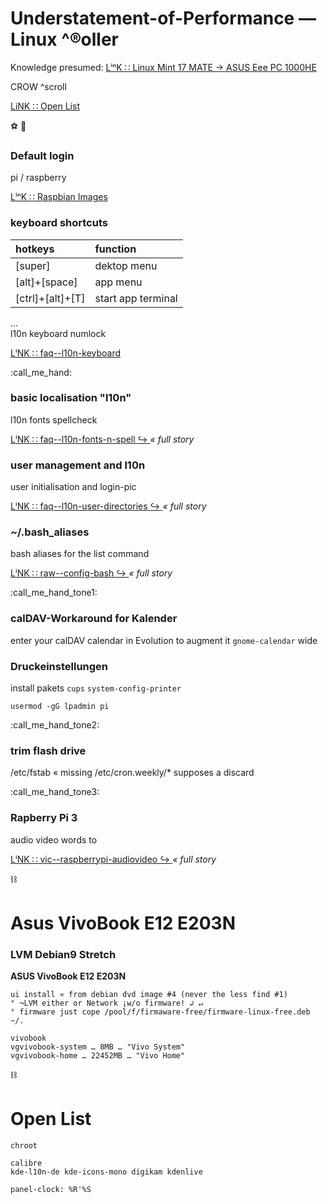 # Understatement-of-Performance — Linux ^®oller

Knowledge presumed: [ LⁱⁿK ∷ Linux Mint 17 MATE → ASUS Eee PC 1000HE ](https://www.rollator-parcours.com/de/HOWTO/ASUS-Eee-PC-1000HE/Linux-Mint-17-MATE/)

CROW ^scroll

[ LiNK ∷ Open List ](#open-list)


:soccer: :football:

### Default login

pi / raspberry

[ LⁱⁿK ∷ Raspbian Images ](hhttps://downloads.raspberrypi.org/rpd_x86/images/)


### keyboard shortcuts

| hotkeys | function |
| :--- | :--- |
| \[super\] | dektop menu |
| \[alt\]+\[space\] | app menu |
| \[ctrl\]+\[alt\]+\[T\] | start app terminal |

…  
l10n keyboard numlock

[ LⁱNK ∷ faq--l10n-keyboard ](./faq--l10n-keyboard.md)


:call\_me\_hand:

### basic localisation "l10n"

l10n fonts spellcheck

[LⁱNK ∷ faq--l10n-fonts-n-spell :arrow_right_hook: ](./faq--l10n-fonts-n-spell.md) _« full story_


### user management and l10n

user initialisation and login-pic

[ LⁱNK ∷ faq--l10n-user-directories :arrow_right_hook: ](./faq--l10n-user-directories.md) _« full story_


### ~/.bash_aliases

bash aliases for the list command

[ LⁱNK ∷ raw--config-bash :arrow_right_hook: ](./raw--config-bash.md) _« full story_


:call\_me\_hand\_tone1:

### calDAV-Workaround for Kalender

enter your calDAV calendar in Evolution to augment it `gnome-calendar` wide


### Druckeinstellungen

install pakets `cups` `system-config-printer`

```
usermod -gG lpadmin pi
```


:call\_me\_hand\_tone2:

### trim flash drive

/etc/fstab « missing /etc/cron.weekly/* supposes a discard


:call\_me\_hand\_tone3:

### Rapberry Pi 3

audio video words to

[ LⁱNK ∷ vic--raspberrypi-audiovideo :arrow_right_hook: ](./vic--raspberrypi-audiovideo.md) _« full story_


:chains:

# Asus VivoBook E12 E203N

### LVM Debian9 Stretch

**ASUS VivoBook E12 E203N**

```
ui install « from debian dvd image #4 (never the less find #1)
° ¬LVM either or Network ¡w/o firmware! ↲ ↵
° firmware just cope /pool/f/firmaware-free/firmware-linux-free.deb ~/.

vivobook
vgvivobook-system … 8MB … "Vivo System"
vgvivobook-home … 22452MB … "Vivo Home"
```


:chains:

# Open List

```
chroot

calibre
kde-l10n-de kde-icons-mono digikam kdenlive

panel-clock: %R'%S

```
